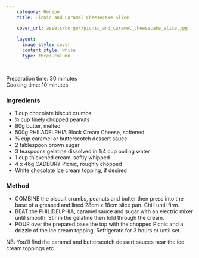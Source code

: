 ```yaml
---
    category: Recipe
    title: Picnic and Caramel Cheesecake Slice

    cover_url: assets/burger/picnic_and_caramel_cheesecake_slice.jpg
    
    layout:
      image_style: cover
      content_style: white
      type: three-column
      
---
```


Preparation time: 30 minutes  
Cooking time: 10 minutes

### Ingredients

- 1 cup chocolate biscuit crumbs
- ¼ cup finely chopped peanuts
- 80g butter, melted
- 500g PHILADELPHIA Block Cream Cheese, softened 
- ¾ cup caramel or butterscotch dessert sauce
- 2 tablespoon brown sugar 
- 3 teaspoons gelatine dissolved in 1/4 cup boiling water 
- 1 cup thickened cream, softly whipped 
- 4 x 46g CADBURY Picnic, roughly chopped
- White chocolate ice cream topping, if desired

### Method

- COMBINE the biscuit crumbs, peanuts and butter then press into the base of a greased and lined 28cm x 18cm slice pan. Chill until firm.  
- BEAT the PHILIDELPHIA, caramel sauce and sugar with an electric mixer until smooth. Stir in the gelatine then fold through the cream. 
- POUR over the prepared base the top with the chopped Picnic and a drizzle of the ice cream topping. Refrigerate for 3 hours or until set. 

NB: You’ll find the caramel and butterscotch dessert sauces near the ice cream toppings etc. 